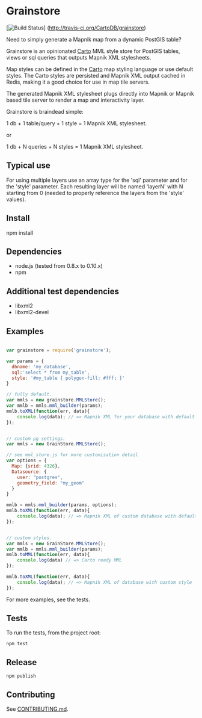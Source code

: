 Grainstore
===========

[![Build Status](http://travis-ci.org/CartoDB/grainstore.png)]
(http://travis-ci.org/CartoDB/grainstore)

Need to simply generate a Mapnik map from a dynamic PostGIS table?

Grainstore is an opinionated [Carto](https://github.com/mapbox/carto)
MML style store for PostGIS tables, views or sql queries that outputs
Mapnik XML stylesheets.

Map styles can be defined in the [Carto](https://github.com/mapbox/carto)
map styling language or use default styles. The Carto styles are persisted
and Mapnik XML output cached in Redis, making it a good choice for use
in map tile servers.

The generated Mapnik XML stylesheet plugs directly into Mapnik or Mapnik
based tile server to render a map and interactivity layer.

Grainstore is braindead simple:

 1 db + 1 table/query + 1 style =  1 Mapnik XML stylesheet.

or

 1 db + N queries + N styles =  1 Mapnik XML stylesheet.


Typical use
-----------
For using multiple layers use an array type for the 'sql' parameter and
for the 'style' parameter. Each resulting layer will be named 'layerN'
with N starting from 0 (needed to  properly reference the layers from
the 'style' values).


Install
--------
npm install


Dependencies
------------
* node.js (tested from 0.8.x to 0.10.x)
* npm


Additional test dependencies
-----------------------------
* libxml2 
* libxml2-devel


Examples
---------

```javascript

var grainstore = require('grainstore');

var params = {
  dbname: 'my_database',
  sql:'select * from my_table',
  style: '#my_table { polygon-fill: #fff; }'
}

// fully default.
var mmls = new grainstore.MMLStore();
var mmlb = mmls.mml_builder(params);
mmlb.toXML(function(err, data){
    console.log(data); // => Mapnik XML for your database with default styles
});


// custom pg settings.
var mmls = new GrainStore.MMLStore();

// see mml_store.js for more customisation detail 
var options = {
  Map: {srid: 4326},
  Datasource: {
    user: "postgres",
    geometry_field: "my_geom"
  }   
}

mmlb = mmls.mml_builder(params, options);
mmlb.toXML(function(err, data){
    console.log(data); // => Mapnik XML of custom database with default style
});


// custom styles.
var mmls = new GrainStore.MMLStore();
var mmlb = mmls.mml_builder(params);
mmlb.toMML(function(err, data){
    console.log(data) // => Carto ready MML
});

mmlb.toXML(function(err, data){
    console.log(data); // => Mapnik XML of database with custom style
});
```

For more examples, see the tests.


Tests
-----
To run the tests, from the project root:

```
npm test
```


Release
-------

```
npm publish
```

Contributing
------------

See [CONTRIBUTING.md](CONTRIBUTING.md).
